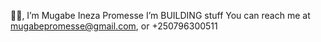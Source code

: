 👋👋, I’m Mugabe Ineza Promesse
 I’m BUILDING stuff
 You can reach me at mugabepromesse@gmail.com, or +250796300511


